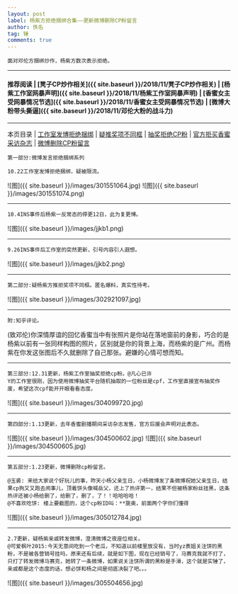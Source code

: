 ```yaml
---
layout: post
label: 杨紫方拒绝捆绑合集——更新微博删除CP粉留言
author: 佚名
tag: 锤
comments: true
---
```


    面对邓伦方捆绑炒作，杨紫方数次表示拒绝。

---

#### 推荐阅读 \| [凳子CP炒作相关]({{ site.baseurl }}/2018/11/凳子CP炒作相关) \| [杨紫工作室网暴声明]({{ site.baseurl }}/2018/11/杨紫工作室网暴声明) \| [香蜜女主受网暴情况节选]({{ site.baseurl }}/2018/11/香蜜女主受网暴情况节选) \| [微博大粉带头撕逼]({{ site.baseurl }}/2018/11/邓伦大粉的战斗力) 

---
本页目录 \| [工作室发博拒绝捆绑](#dxjja) \| [疑推奖项不同框](#dxjjb)  \| [抽奖拒绝CP粉](#dxjjc)  \| [官方拒买香蜜采访杂志](#dxjjd)  \| [微博删除CP粉留言](#dxjje)

<a class="anchor" name="dxjja"></a>

    第一部分:微博发言拒绝捆绑系列
    
    10.22工作室发博拒绝捆绑，疑被限流。

![图]({{ site.baseurl }}/images/301551064.jpg)
![图]({{ site.baseurl }}/images/301551074.png)

---

    10.4INS事件后杨紫一反常态的停更12日，此为复更博。

![图]({{ site.baseurl }}/images/jjkb1.png)

---

    9.26INS事件后工作室的突然更新，引号内容引人遐想。

![图]({{ site.baseurl }}/images/jjkb2.png)


---

<a class="anchor" name="dxjjb"></a>

    第二部分:疑杨紫方推拒奖项不同框。匿名爆料，真实性待考。

![图]({{ site.baseurl }}/images/302921097.jpg)

---


    附:知乎评论。

(致邓伦)你深情厚谊的回忆香蜜当中有张照片是你站在落地窗前的身影，巧合的是杨紫以前有一张同样构图的照片，区别就是你的背景上海，而杨紫的是广州。而杨紫在你发这张图后不久就删除了自己那张。避嫌的心情可想而知。

---

<a class="anchor" name="dxjjc"></a>

    第三部分:12.31更新，杨紫工作室抽奖拒绝cp粉。@凡心已许
    Y的工作室很刚，因为使用微博抽奖平台随机抽取的一位粉丝是cpf，工作室直接宣布抽奖作废，希望这次cpf能开开眼看看态度。

![图]({{ site.baseurl }}/images/304099720.jpg)

---

<a class="anchor" name="dxjjd"></a>

    第四部分:1.13更新，去年香蜜剧播期间采访杂志发售，官方后援会声明对此表态。

![图]({{ site.baseurl }}/images/304500602.jpg)
![图]({{ site.baseurl }}/images/304500605.jpg)


---

<a class="anchor" name="dxjje"></a>

    第五部分:1.23更新，微博删除cp粉留言。
    
    @玉裘: 来给大家说个好玩儿的事，昨天小杨父亲生日，小杨微博发了条微博祝她父亲生日，结果cp狗又又跑去闹事儿，顶着饼头像喊岳父，还上了热评第一，结果不但被杨家粉丝挂黑，这条热评还被小杨给删了，给删了，删了，了！！哈哈哈哈！
    @不喜欢吃饼: 楼上要截图的，这个cp粉ID叫：**旎奥，前面两个字你们懂得

![图]({{ site.baseurl }}/images/305012784.jpg)


---

    2.7更新，疑杨紫亲戚转发微博，澄清微博之夜座位相关。
    @可爱枫叶2015:今天无意间吃到一个老瓜，不知道以前楼里放没有，当时yz表姐关注饼的黑粉，不是被各营销号挂吗，原来还有后续，就是如下图，现在已经销号了，马赛克我就不打了，只打了转发微博马赛克，她转了一条微博，如果说关注饼所谓的黑粉是手滑，这个就是实锤了，亲戚都是这个态度的话，想必饼和杨之间是彻底决裂了吧。。。
    
![图]({{ site.baseurl }}/images/305504656.jpg)
